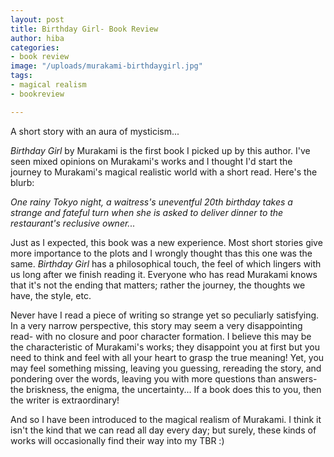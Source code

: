 ```yaml
---
layout: post
title: Birthday Girl- Book Review
author: hiba
categories:
- book review
image: "/uploads/murakami-birthdaygirl.jpg"
tags:
- magical realism
- bookreview

---
```

A short story with an aura of mysticism...

_Birthday Girl_ by Murakami is the first book I picked up by this author. I've seen mixed opinions on Murakami's works and I thought I'd start the journey to Murakami's magical realistic world with a short read. Here's the blurb:

_One rainy Tokyo night, a waitress's uneventful 20th birthday takes a strange and fateful turn when she is asked to deliver dinner to the restaurant's reclusive owner..._

Just as I expected, this book was a new experience. Most short stories give more importance to the plots and I wrongly thought thas this one was the same. _Birthday Girl_ has a philosophical touch, the feel of which lingers with us long after we finish reading it. Everyone who has read Murakami knows that it's not the ending that matters; rather the journey, the thoughts we have, the style, etc.

Never have I read a piece of writing so strange yet so peculiarly satisfying. In a very narrow perspective, this story may seem a very disappointing read- with no closure and poor character formation. I believe this may be the characteristic of Murakami's works; they disappoint you at first but you need to think and feel with all your heart to grasp the true meaning! Yet, you may feel something missing, leaving you guessing, rereading the story, and pondering over the words, leaving you with more questions than answers-the briskness, the enigma, the uncertainty... If a book does this to you, then the writer is extraordinary!

 And so I have been introduced to the magical realism of Murakami. I think it isn't the kind that we can read all day every day; but surely, these kinds of works will occasionally find their way into my TBR :)